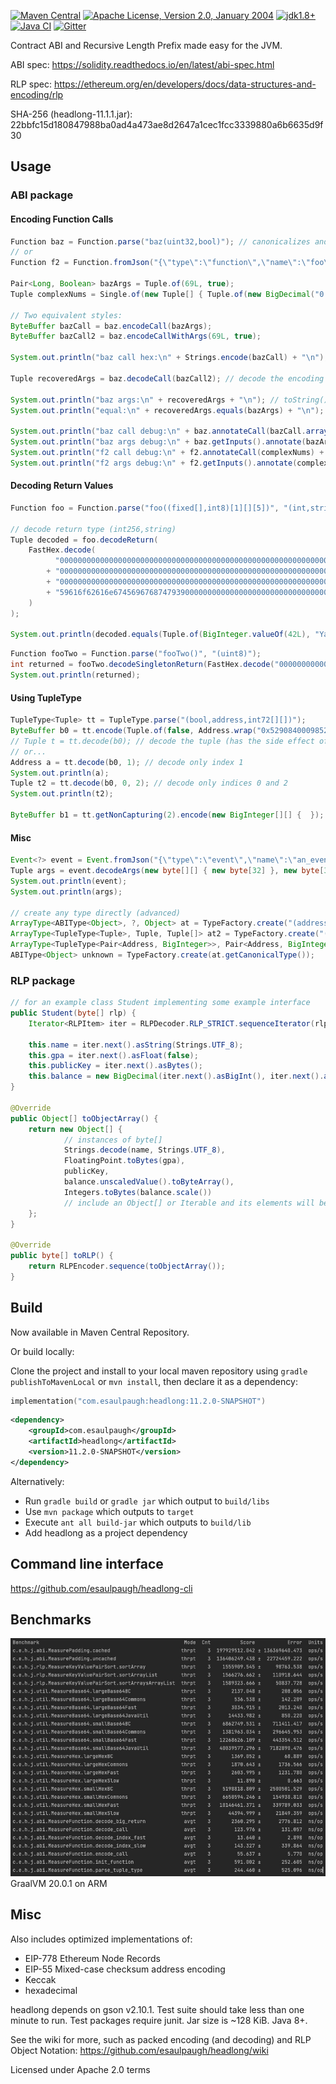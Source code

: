 [![Maven Central](https://img.shields.io/maven-central/v/com.esaulpaugh/headlong.svg?label=Maven%20Central)](https://central.sonatype.com/artifact/com.esaulpaugh/headlong)
[![Apache License, Version 2.0, January 2004](https://img.shields.io/github/license/apache/maven.svg?label=License)](https://www.apache.org/licenses/LICENSE-2.0)
[![jdk1.8+](https://img.shields.io/badge/JDK-1.8+-blue.svg)](https://openjdk.java.net/)
[![Java CI](https://github.com/esaulpaugh/headlong/workflows/Java%20CI%20gradle/badge.svg)](https://github.com/esaulpaugh/headlong/actions?query=workflow%3A"Java+CI")
[![Gitter](https://badges.gitter.im/esaulpaugh-headlong/community.svg)](https://gitter.im/esaulpaugh-headlong/community)

Contract ABI and Recursive Length Prefix made easy for the JVM.

ABI spec: https://solidity.readthedocs.io/en/latest/abi-spec.html

RLP spec: https://ethereum.org/en/developers/docs/data-structures-and-encoding/rlp

SHA-256 (headlong-11.1.1.jar): 22bbfc15d180847988ba0ad4a473ae8d2647a1cec1fcc3339880a6b6635d9f30

## Usage

### ABI package

#### Encoding Function Calls

```java
Function baz = Function.parse("baz(uint32,bool)"); // canonicalizes and parses any signature
// or
Function f2 = Function.fromJson("{\"type\":\"function\",\"name\":\"foo\",\"inputs\":[{\"name\":\"complex_nums\",\"type\":\"tuple[]\",\"components\":[{\"name\":\"real\",\"type\":\"fixed168x10\"},{\"name\":\"imaginary\",\"type\":\"fixed168x10\"}]}]}");

Pair<Long, Boolean> bazArgs = Tuple.of(69L, true);
Tuple complexNums = Single.of(new Tuple[] { Tuple.of(new BigDecimal("0.0090000000"), new BigDecimal("1.9500000000")) });

// Two equivalent styles:
ByteBuffer bazCall = baz.encodeCall(bazArgs);
ByteBuffer bazCall2 = baz.encodeCallWithArgs(69L, true);

System.out.println("baz call hex:\n" + Strings.encode(bazCall) + "\n"); // hexadecimal encoding (without 0x prefix)

Tuple recoveredArgs = baz.decodeCall(bazCall2); // decode the encoding back to the original args

System.out.println("baz args:\n" + recoveredArgs + "\n"); // toString()
System.out.println("equal:\n" + recoveredArgs.equals(bazArgs) + "\n"); // test for equality

System.out.println("baz call debug:\n" + baz.annotateCall(bazCall.array()) + "\n"); // human-readable, for debugging function calls (expects input to start with 4-byte selector)
System.out.println("baz args debug:\n" + baz.getInputs().annotate(bazArgs) + "\n"); // human-readable, for debugging encodings without a selector
System.out.println("f2 call debug:\n" + f2.annotateCall(complexNums) + "\n");
System.out.println("f2 args debug:\n" + f2.getInputs().annotate(complexNums));
```

#### Decoding Return Values

```java
Function foo = Function.parse("foo((fixed[],int8)[1][][5])", "(int,string)");

// decode return type (int256,string)
Tuple decoded = foo.decodeReturn(
    FastHex.decode(
          "000000000000000000000000000000000000000000000000000000000000002A"
        + "0000000000000000000000000000000000000000000000000000000000000040"
        + "000000000000000000000000000000000000000000000000000000000000000e"
        + "59616f62616e6745696768747939000000000000000000000000000000000000"
    )
);

System.out.println(decoded.equals(Tuple.of(BigInteger.valueOf(42L), "YaobangEighty9")));
```

```java
Function fooTwo = Function.parse("fooTwo()", "(uint8)");
int returned = fooTwo.decodeSingletonReturn(FastHex.decode("00000000000000000000000000000000000000000000000000000000000000FF")); // uint8 corresponds to int
System.out.println(returned);
```

#### Using TupleType

```java
TupleType<Tuple> tt = TupleType.parse("(bool,address,int72[][])");
ByteBuffer b0 = tt.encode(Tuple.of(false, Address.wrap("0x52908400098527886E0F7030069857D2E4169EE7"), new BigInteger[0][]));
// Tuple t = tt.decode(b0); // decode the tuple (has the side effect of advancing the ByteBuffer's position)
// or...
Address a = tt.decode(b0, 1); // decode only index 1
System.out.println(a);
Tuple t2 = tt.decode(b0, 0, 2); // decode only indices 0 and 2
System.out.println(t2);

ByteBuffer b1 = tt.getNonCapturing(2).encode(new BigInteger[][] {  }); // encode only int72[][]
```

#### Misc

```java
Event<?> event = Event.fromJson("{\"type\":\"event\",\"name\":\"an_event\",\"inputs\":[{\"name\":\"a\",\"type\":\"bytes\",\"indexed\":true},{\"name\":\"b\",\"type\":\"uint256\",\"indexed\":false}],\"anonymous\":true}");
Tuple args = event.decodeArgs(new byte[][] { new byte[32] }, new byte[32]);
System.out.println(event);
System.out.println(args);

// create any type directly (advanced)
ArrayType<ABIType<Object>, ?, Object> at = TypeFactory.create("(address,int)[]");
ArrayType<TupleType<Tuple>, Tuple, Tuple[]> at2 = TypeFactory.create("(address,int)[]");
ArrayType<TupleType<Pair<Address, BigInteger>>, Pair<Address, BigInteger>, Pair<Address, BigInteger>[]> at3 = TypeFactory.create("(address,int)[]");
ABIType<Object> unknown = TypeFactory.create(at.getCanonicalType());
```

### RLP package

```java
// for an example class Student implementing some example interface
public Student(byte[] rlp) {
    Iterator<RLPItem> iter = RLPDecoder.RLP_STRICT.sequenceIterator(rlp);
    
    this.name = iter.next().asString(Strings.UTF_8);
    this.gpa = iter.next().asFloat(false);
    this.publicKey = iter.next().asBytes();
    this.balance = new BigDecimal(iter.next().asBigInt(), iter.next().asInt());
}

@Override
public Object[] toObjectArray() {
    return new Object[] {
            // instances of byte[]
            Strings.decode(name, Strings.UTF_8),
            FloatingPoint.toBytes(gpa),
            publicKey,
            balance.unscaledValue().toByteArray(),
            Integers.toBytes(balance.scale())
            // include an Object[] or Iterable and its elements will be encoded as an RLP list (which may include other lists)
    };
}

@Override
public byte[] toRLP() {
    return RLPEncoder.sequence(toObjectArray());
}
```

## Build

Now available in Maven Central Repository.

Or build locally:

Clone the project and install to your local maven repository using `gradle publishToMavenLocal` or `mvn install`, then declare it as a dependency:

```kotlin
implementation("com.esaulpaugh:headlong:11.2.0-SNAPSHOT")
```

```xml
<dependency>
    <groupId>com.esaulpaugh</groupId>
    <artifactId>headlong</artifactId>
    <version>11.2.0-SNAPSHOT</version>
</dependency>
```
Alternatively:

* Run `gradle build` or `gradle jar` which output to `build/libs`
* Use `mvn package` which outputs to `target`
* Execute `ant all build-jar` which outputs to `build/lib`
* Add headlong as a project dependency

## Command line interface

https://github.com/esaulpaugh/headlong-cli

## Benchmarks

![Screenshot](https://github.com/esaulpaugh/headlong/blob/master/benchmark_results.jpg)
GraalVM 20.0.1 on ARM

## Misc

Also includes optimized implementations of:

* EIP-778 Ethereum Node Records
* EIP-55 Mixed-case checksum address encoding
* Keccak
* hexadecimal

headlong depends on gson v2.10.1. Test suite should take less than one minute to run. Test packages require junit. Jar size is ~128 KiB. Java 8+.

See the wiki for more, such as packed encoding (and decoding) and RLP Object Notation: https://github.com/esaulpaugh/headlong/wiki

Licensed under Apache 2.0 terms
